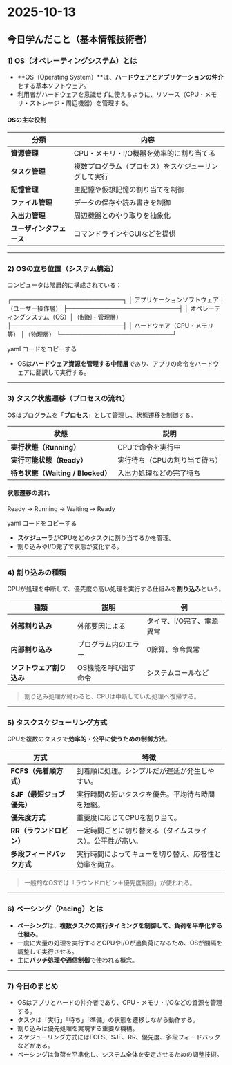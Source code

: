 # 2025-10-13
## 今日学んだこと（基本情報技術者）

### 1) OS（オペレーティングシステム）とは
- **OS（Operating System）**は、**ハードウェアとアプリケーションの仲介**をする基本ソフトウェア。  
- 利用者がハードウェアを意識せずに使えるように、リソース（CPU・メモリ・ストレージ・周辺機器）を管理する。

#### OSの主な役割
| 分類 | 内容 |
|------|------|
| **資源管理** | CPU・メモリ・I/O機器を効率的に割り当てる |
| **タスク管理** | 複数プログラム（プロセス）をスケジューリングして実行 |
| **記憶管理** | 主記憶や仮想記憶の割り当てを制御 |
| **ファイル管理** | データの保存や読み書きを制御 |
| **入出力管理** | 周辺機器とのやり取りを抽象化 |
| **ユーザインタフェース** | コマンドラインやGUIなどを提供 |

---

### 2) OSの立ち位置（システム構造）
コンピュータは階層的に構成されている：

┌──────────────────────────┐
│ アプリケーションソフトウェア │（ユーザー操作層）
├──────────────────────────┤
│ オペレーティングシステム（OS）│（制御・管理層）
├──────────────────────────┤
│ ハードウェア（CPU・メモリ等） │（物理層）
└──────────────────────────┘

yaml
コードをコピーする
- OSは**ハードウェア資源を管理する中間層**であり、アプリの命令をハードウェアに翻訳して実行する。

---

### 3) タスク状態遷移（プロセスの流れ）
OSはプログラムを「**プロセス**」として管理し、状態遷移を制御する。

| 状態 | 説明 |
|------|------|
| **実行状態（Running）** | CPUで命令を実行中 |
| **実行可能状態（Ready）** | 実行待ち（CPUの割り当て待ち） |
| **待ち状態（Waiting / Blocked）** | 入出力処理などの完了待ち |

#### 状態遷移の流れ
Ready → Running → Waiting → Ready

yaml
コードをコピーする
- **スケジューラ**がCPUをどのタスクに割り当てるかを管理。
- 割り込みやI/O完了で状態が変化する。

---

### 4) 割り込みの種類
CPUが処理を中断して、優先度の高い処理を実行する仕組みを**割り込み**という。

| 種類 | 説明 | 例 |
|------|------|----|
| **外部割り込み** | 外部要因による | タイマ、I/O完了、電源異常 |
| **内部割り込み** | プログラム内のエラー | 0除算、命令異常 |
| **ソフトウェア割り込み** | OS機能を呼び出す命令 | システムコールなど |

> 割り込み処理が終わると、CPUは中断していた処理へ復帰する。

---

### 5) タスクスケジューリング方式
CPUを複数のタスクで**効率的・公平に使うための制御方法**。

| 方式 | 特徴 |
|------|------|
| **FCFS（先着順方式）** | 到着順に処理。シンプルだが遅延が発生しやすい。 |
| **SJF（最短ジョブ優先）** | 実行時間の短いタスクを優先。平均待ち時間を短縮。 |
| **優先度方式** | 重要度に応じてCPUを割り当て。 |
| **RR（ラウンドロビン）** | 一定時間ごとに切り替える（タイムスライス）。公平性が高い。 |
| **多段フィードバック方式** | 実行時間によってキューを切り替え、応答性と効率を両立。 |

> 一般的なOSでは「ラウンドロビン＋優先度制御」が使われる。

---

### 6) ペーシング（Pacing）とは
- **ペーシング**は、**複数タスクの実行タイミングを制御して、負荷を平準化する仕組み**。  
- 一度に大量の処理を実行するとCPUやI/Oが過負荷になるため、OSが間隔を調整して実行させる。  
- 主に**バッチ処理や通信制御**で使われる概念。

---

### 7) 今日のまとめ
- OSはアプリとハードの仲介者であり、CPU・メモリ・I/Oなどの資源を管理する。  
- タスクは「実行」「待ち」「準備」の状態を遷移しながら動作する。  
- 割り込みは優先処理を実現する重要な機構。  
- スケジューリング方式にはFCFS、SJF、RR、優先度、多段フィードバックなどがある。  
- ペーシングは負荷を平準化し、システム全体を安定させるための調整技術。
